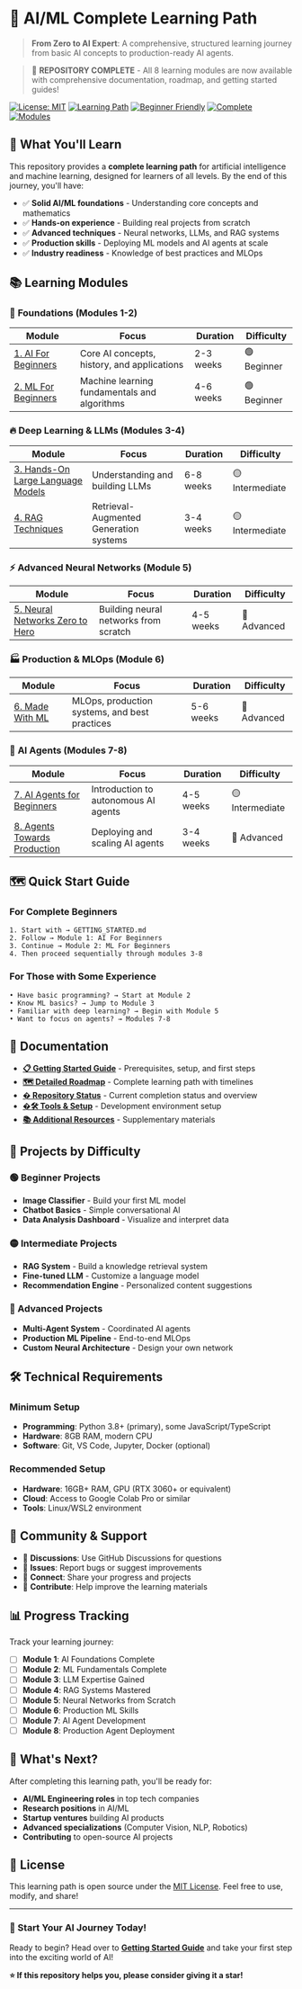 # 🚀 AI/ML Complete Learning Path

> **From Zero to AI Expert**: A comprehensive, structured learning journey from basic AI concepts to production-ready AI agents.

> 🎉 **REPOSITORY COMPLETE** - All 8 learning modules are now available with comprehensive documentation, roadmap, and getting started guides!

[![License: MIT](https://img.shields.io/badge/License-MIT-yellow.svg)](https://opensource.org/licenses/MIT)
[![Learning Path](https://img.shields.io/badge/Learning-Path-blue.svg)](./ROADMAP.md)
[![Beginner Friendly](https://img.shields.io/badge/Beginner-Friendly-green.svg)](./GETTING_STARTED.md)
[![Complete](https://img.shields.io/badge/Status-Complete-brightgreen.svg)](./STRUCTURE.md)
[![Modules](https://img.shields.io/badge/Modules-8-purple.svg)](./ROADMAP.md)

## 🎯 What You'll Learn

This repository provides a **complete learning path** for artificial intelligence and machine learning, designed for learners of all levels. By the end of this journey, you'll have:

- ✅ **Solid AI/ML foundations** - Understanding core concepts and mathematics
- ✅ **Hands-on experience** - Building real projects from scratch
- ✅ **Advanced techniques** - Neural networks, LLMs, and RAG systems
- ✅ **Production skills** - Deploying ML models and AI agents at scale
- ✅ **Industry readiness** - Knowledge of best practices and MLOps

## 📚 Learning Modules

### 🌟 **Foundations (Modules 1-2)**
| Module | Focus | Duration | Difficulty |
|--------|-------|----------|------------|
| [1. AI For Beginners](./1.AI-For-Beginners/) | Core AI concepts, history, and applications | 2-3 weeks | 🟢 Beginner |
| [2. ML For Beginners](./2.ML-For-Beginners/) | Machine learning fundamentals and algorithms | 4-6 weeks | 🟢 Beginner |

### 🔥 **Deep Learning & LLMs (Modules 3-4)**
| Module | Focus | Duration | Difficulty |
|--------|-------|----------|------------|
| [3. Hands-On Large Language Models](./3.Hands-On-Large-Language-Models/) | Understanding and building LLMs | 6-8 weeks | 🟡 Intermediate |
| [4. RAG Techniques](./4.RAG_Techniques/) | Retrieval-Augmented Generation systems | 3-4 weeks | 🟡 Intermediate |

### ⚡ **Advanced Neural Networks (Module 5)**
| Module | Focus | Duration | Difficulty |
|--------|-------|----------|------------|
| [5. Neural Networks Zero to Hero](./5.nn-zero-to-hero/) | Building neural networks from scratch | 4-5 weeks | 🔴 Advanced |

### 🏭 **Production & MLOps (Module 6)**
| Module | Focus | Duration | Difficulty |
|--------|-------|----------|------------|
| [6. Made With ML](./6.Made-With-ML/) | MLOps, production systems, and best practices | 5-6 weeks | 🔴 Advanced |

### 🤖 **AI Agents (Modules 7-8)**
| Module | Focus | Duration | Difficulty |
|--------|-------|----------|------------|
| [7. AI Agents for Beginners](./7.ai-agents-for-beginners/) | Introduction to autonomous AI agents | 4-5 weeks | 🟡 Intermediate |
| [8. Agents Towards Production](./8.agents-towards-production/) | Deploying and scaling AI agents | 3-4 weeks | 🔴 Advanced |

## 🗺️ Quick Start Guide

### For Complete Beginners
```
1. Start with → GETTING_STARTED.md
2. Follow → Module 1: AI For Beginners
3. Continue → Module 2: ML For Beginners
4. Then proceed sequentially through modules 3-8
```

### For Those with Some Experience
```
• Have basic programming? → Start at Module 2
• Know ML basics? → Jump to Module 3
• Familiar with deep learning? → Begin with Module 5
• Want to focus on agents? → Modules 7-8
```

## 📖 Documentation

- **[📋 Getting Started Guide](./GETTING_STARTED.md)** - Prerequisites, setup, and first steps
- **[🗺️ Detailed Roadmap](./ROADMAP.md)** - Complete learning path with timelines
- **[� Repository Status](./STATUS.md)** - Current completion status and overview
- **[�🛠️ Tools & Setup](./resources/tools-and-setup/)** - Development environment setup
- **[📚 Additional Resources](./resources/additional-reading/)** - Supplementary materials

## 💼 Projects by Difficulty

### 🟢 Beginner Projects
- **Image Classifier** - Build your first ML model
- **Chatbot Basics** - Simple conversational AI
- **Data Analysis Dashboard** - Visualize and interpret data

### 🟡 Intermediate Projects
- **RAG System** - Build a knowledge retrieval system
- **Fine-tuned LLM** - Customize a language model
- **Recommendation Engine** - Personalized content suggestions

### 🔴 Advanced Projects
- **Multi-Agent System** - Coordinated AI agents
- **Production ML Pipeline** - End-to-end MLOps
- **Custom Neural Architecture** - Design your own network

## 🛠️ Technical Requirements

### Minimum Setup
- **Programming**: Python 3.8+ (primary), some JavaScript/TypeScript
- **Hardware**: 8GB RAM, modern CPU
- **Software**: Git, VS Code, Jupyter, Docker (optional)

### Recommended Setup
- **Hardware**: 16GB+ RAM, GPU (RTX 3060+ or equivalent)
- **Cloud**: Access to Google Colab Pro or similar
- **Tools**: Linux/WSL2 environment

## 🤝 Community & Support

- 💬 **Discussions**: Use GitHub Discussions for questions
- 🐛 **Issues**: Report bugs or suggest improvements
- 🔗 **Connect**: Share your progress and projects
- 📖 **Contribute**: Help improve the learning materials

## 📊 Progress Tracking

Track your learning journey:

- [ ] **Module 1**: AI Foundations Complete
- [ ] **Module 2**: ML Fundamentals Complete
- [ ] **Module 3**: LLM Expertise Gained
- [ ] **Module 4**: RAG Systems Mastered
- [ ] **Module 5**: Neural Networks from Scratch
- [ ] **Module 6**: Production ML Skills
- [ ] **Module 7**: AI Agent Development
- [ ] **Module 8**: Production Agent Deployment

## 🚀 What's Next?

After completing this learning path, you'll be ready for:
- **AI/ML Engineering roles** in top tech companies
- **Research positions** in AI/ML
- **Startup ventures** building AI products
- **Advanced specializations** (Computer Vision, NLP, Robotics)
- **Contributing** to open-source AI projects

## 📜 License

This learning path is open source under the [MIT License](LICENSE). Feel free to use, modify, and share!

---

### 🌟 Start Your AI Journey Today!

Ready to begin? Head over to [**Getting Started Guide**](./GETTING_STARTED.md) and take your first step into the exciting world of AI!

**⭐ If this repository helps you, please consider giving it a star!**
